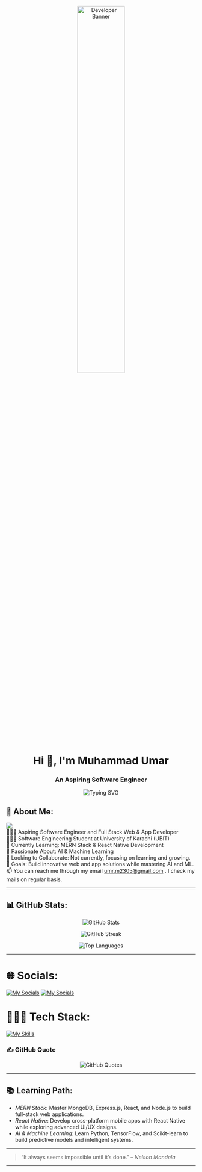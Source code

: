 <p align="center">
  <img src="https://user-images.githubusercontent.com/74038190/225813708-98b745f2-7d22-48cf-9150-083f1b00d6c9.gif" alt="Developer Banner" width="50%" />
</p><h1 align="center">Hi 👋, I'm Muhammad Umar</h1>
<h3 align="center">An Aspiring Software Engineer</h3><p align="center">  
  <img src="https://readme-typing-svg.herokuapp.com?font=Fira+Code&weight=500&size=25&pause=1000&color=8000FF&center=true&vCenter=true&width=435&lines=Welcome+to+my+GitHub+profile!;I'm+a+Frontend+Developer;Currently+pursuing+MERN+Stack" alt="Typing SVG" />  
</p>

## 🎯 About Me:

![](https://komarev.com/ghpvc/?username=muhammadumar05&style=flat&color=blueviolet&abbreviated=true)<br/>
👨🏼‍💻 Aspiring Software Engineer and Full Stack Web & App Developer<br>👨🏼‍🎓 Software Engineering Student at University of Karachi (UBIT)<br>🌱 Currently Learning: MERN Stack & React Native Development<br>💬 Passionate About: AI & Machine Learning<br>🤝 Looking to Collaborate: Not currently, focusing on learning and growing.<br>🚀 Goals: Build innovative web and app solutions while mastering AI and ML.<br/>📫 You can reach me through my email umr.m2305@gmail.com . I check my mails on regular basis.<br/>

---

## 📊 GitHub Stats:

<p align="center">
  <img src="https://github-readme-stats.vercel.app/api?username=muhammadumar05&show_icons=true&locale=en&theme=radical" alt="GitHub Stats" />
</p>

<p align="center">
  <img src="https://github-readme-streak-stats.herokuapp.com/?user=muhammadumar05&theme=radical" alt="GitHub Streak" />
</p>

<p align="center">
  <img src="https://github-readme-stats.vercel.app/api/top-langs/?username=muhammadumar05&layout=compact&theme=radical" alt="Top Languages" />
</p>

---

# 🌐 Socials:
[![My Socials](https://skillicons.dev/icons?i=linkedin&perline=1)](https://linkedin.com/in/umartariqmuhammad)
[![My Socials](https://skillicons.dev/icons?i=stackoverflow&perline=1)](https://stackoverflow.com/users/24424609)


# 👨🏼‍💻 Tech Stack:

[![My Skills](https://skillicons.dev/icons?i=html,css,bootstrap,tailwindcss,javascript,typescript,react,firebase,netlify,dart,flutter,python&perline=6)](https://github/muhammadumar05)


### ✍️ GitHub Quote
<p align="center">
  <img src="https://quotes-github-readme.vercel.app/api?type=horizontal&theme=radical"alt="GitHub Quotes" />
</p>

---

## 📚 Learning Path:

- *MERN Stack*: Master MongoDB, Express.js, React, and Node.js to build full-stack web applications.
- *React Native*: Develop cross-platform mobile apps with React Native while exploring advanced UI/UX designs.
- *AI & Machine Learning*: Learn Python, TensorFlow, and Scikit-learn to build predictive models and intelligent systems.

---

> “It always seems impossible until it’s done.” – *Nelson Mandela*

---
